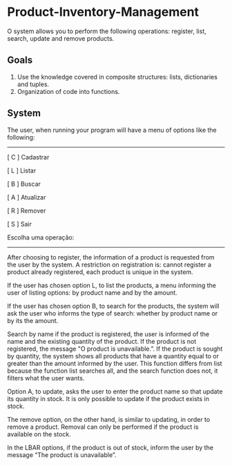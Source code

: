 # Product-Inventory-Management
O system allows you to perform the following operations: register, list, search, update and remove products.

## Goals

1. Use the knowledge covered in composite structures: lists, dictionaries
and tuples.
2. Organization of code into functions.


## System
The user, when running your program will have a menu of options like the following:

-----------------------
[ C ] Cadastrar

[ L ] Listar

[ B ] Buscar

[ A ] Atualizar

[ R ] Remover

[ S ] Sair

Escolha uma operação:

----------------------
After choosing to register, the information of a product is requested from the user by the system. A restriction on registration is: cannot register a product already registered, each product is unique in the system.

If the user has chosen option L, to list the products, a menu informing the user of listing options: by product name and by the amount.

If the user has chosen option B, to search for the products, the system will ask the user who informs the type of search: whether by product name or by its the amount.

Search by name if the product is registered, the user is informed of the name and the existing quantity of the product. If the product is not registered, the message "O product is unavailable.”. If the product is sought by quantity, the system shows all products that have a quantity equal to or greater than the amount informed by the user. This function differs from list because the function list searches all, and the search function does not, it filters what the user wants.

Option A, to update, asks the user to enter the product name so that update its quantity in stock. It is only possible to update if the product exists in stock.

The remove option, on the other hand, is similar to updating, in order to remove a product. Removal can only be performed if the product is available on the
stock.

In the LBAR options, if the product is out of stock, inform the user by the message “The product is unavailable”.
